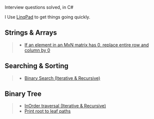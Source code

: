 Interview questions solved, in C#

I Use [LinqPad](https://www.linqpad.net/) to get things going quickly.


Strings & Arrays
----------------

> - [If an element in an MxN matrix has 0, replace entire row and column by 0](https://github.com/amithegde/AlgorithmsAndDataStructures/blob/master/src/If_element_is_zero_replace_entire_row_and_column.cs)

Searching & Sorting
--------------------

> - [Binary Search (Iterative & Recursive)](https://github.com/amithegde/AlgorithmsAndDataStructures/blob/master/src/Binary_Search_Iterative_And_Recursive.cs)

Binary Tree
------------

> - [InOrder traversal (Iterative & Recursive)](https://github.com/amithegde/AlgorithmsAndDataStructures/blob/master/src/BinaryTree_InOrder_Traversal.cs)
> - [Print root to leaf paths](https://github.com/amithegde/AlgorithmsAndDataStructures/blob/master/src/BinaryTree_Print_%20Root_To_Leaf_Paths.cs)